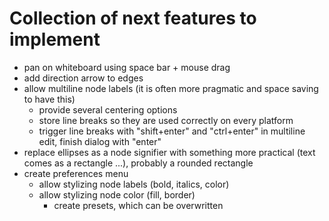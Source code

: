 # Collection of next features to implement

* pan on whiteboard using space bar + mouse drag
* add direction arrow to edges
* allow multiline node labels (it is often more pragmatic and space saving to have this)
  * provide several centering options
  * store line breaks so they are used correctly on every platform
  * trigger line breaks with "shift+enter" and "ctrl+enter" in multiline edit, finish dialog with "enter"
* replace ellipses as a node signifier with something more practical (text comes as a rectangle ...), probably a rounded rectangle
* create preferences menu
  * allow stylizing node labels (bold, italics, color)
  * allow stylizing node color (fill, border)
	* create presets, which can be overwritten
